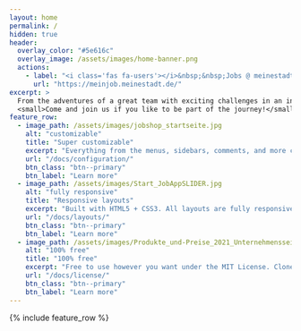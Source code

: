 ```yaml
---
layout: home
permalink: /
hidden: true
header:
  overlay_color: "#5e616c"
  overlay_image: /assets/images/home-banner.png
  actions:
    - label: "<i class='fas fa-users'></i>&nbsp;&nbsp;Jobs @ meinestadt.de"
      url: "https://meinjob.meinestadt.de/"
excerpt: >
  From the adventures of a great team with exciting challenges in an inspiring environment.<br />
  <small>Come and join us if you like to be part of the journey!</small>
feature_row:
  - image_path: /assets/images/jobshop_startseite.jpg
    alt: "customizable"
    title: "Super customizable"
    excerpt: "Everything from the menus, sidebars, comments, and more can be configured or set with YAML Front Matter."
    url: "/docs/configuration/"
    btn_class: "btn--primary"
    btn_label: "Learn more"
  - image_path: /assets/images/Start_JobAppSLIDER.jpg
    alt: "fully responsive"
    title: "Responsive layouts"
    excerpt: "Built with HTML5 + CSS3. All layouts are fully responsive with helpers to augment your content."
    url: "/docs/layouts/"
    btn_class: "btn--primary"
    btn_label: "Learn more"
  - image_path: /assets/images/Produkte_und-Preise_2021_Unternehmensseite.jpg
    alt: "100% free"
    title: "100% free"
    excerpt: "Free to use however you want under the MIT License. Clone it, fork it, customize it... whatever!"
    url: "/docs/license/"
    btn_class: "btn--primary"
    btn_label: "Learn more"      
---
```


{% include feature_row %}
